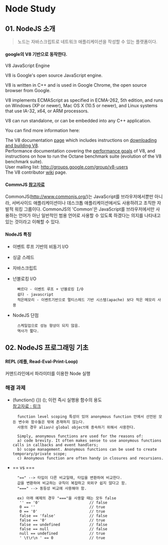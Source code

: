 # Node Study

## 01. NodeJS 소개

> 노드는 자바스크립트로 네트워크 애플리케이션을 작성할 수 있는 플랫폼이다.

#### google의 V8 기반으로 동작한다.

V8 JavaScript Engine
		
V8 is Google's open source JavaScript engine.

V8 is written in C++ and is used in Google Chrome, the open source browser from Google.

V8 implements ECMAScript as specified in ECMA-262, 5th edition, and runs on Windows (XP or newer), Mac OS X (10.5 or newer), and Linux systems that use IA-32, x64, or ARM processors.

V8 can run standalone, or can be embedded into any C++ application.

You can find more information here:

The V8 documentation [page](https://developers.google.com/v8/intro) which includes instructions on [downloading and building V8](https://developers.google.com/v8/build).   
Performance documentation covering the [performance goals](https://developers.google.com/v8/design) of V8, and instructions on how to run the Octane benchmark suite (evolution of the V8 benchmark suite).   
User mailing list: http://groups.google.com/group/v8-users   
The V8 contributor [wiki](http://code.google.com/p/v8/wiki/Contributing) page.

#### CommnJS [참고자료](http://helloworld.naver.com/helloworld/12864)

CommonJS(http://www.commonjs.org/)는 JavaScript를 브라우저에서뿐만 아니라, 서버사이드 애플리케이션이나 데스크톱 애플리케이션에서도 사용하려고 조직한 자발적 워킹 그룹이다. CommonJS의 'Common'은 JavaScript를 브라우저에서만 사용하는 언어가 아닌 일반적인 범용 언어로 사용할 수 있도록 하겠다는 의지를 나타내고 있는 것이라고 이해할 수 있다.


#### NodeJS 특징

+ 이벤트 루프 기반의 비동기 I/O			
	
+ 싱글 스레드	
	
+ 자바스크립트
	
+ 넌블로킹 I/O
	
		빠르다 - 이벤트 루프 + 넌블로킹 I/O
		쉽다 - javascript
		적은메모리 - 이벤트기반으로 멀티스레드 기반 시스템(apache) 보다 적은 메모리 사용
			
+ NodeJS 단점

		스케일업으로 성능 향상이 되지 않음.
		역사가 짧다.
		
 

## 02. NodeJS 프로그래밍 기초

#### REPL (레플, Read-Eval-Print-Loop)

커맨드라인에서 파라미터를 이용한 Node 실행

### 해결 과제

+ (function() {}) (); 이런 즉시 실행용 함수의 용도   
[참고자료 : 링크](http://thoughtsonscripts.blogspot.kr/2012/01/javascript-anonymous-functions.html)

		function level scoping 특성이 있어 anonymous function 안에서 선언된 모든 변수와 함수들은 밖에 존재하지 않는다.
		사용의 경우 alias나 global object에 종속하기 위해서 사용한다.
		
		Simply, anonymous functions are used for the reasons of: 
		a) code brevity. It often makes sense to use anonymous functions calls in callbacks and event handlers; 
		b) scope management. Anonymous functions can be used to create temporary/private scope; 
		c) Anonymous function are often handy in closures and recursions.

+ == vs ===

		"==" --> 타입이 다른 비교일때, 타입을 변환하여 비교한다.
		값을 변환하여 비교하는 규칙이 복잡하고 외외구 쉽지 않다고 함.
		"===" --> 동등성 비교에 사용해야 함.
		
		ex) 아래 예제의 경우 "==="을 사용할 때는 모두 false
		 '' == '0'                     	// false
		 0 == ''                       	// true
		 0 == '0'                     	// true
		 false == 'false'         		// false
		 false == '0'               	// true
		 false == undefined  			// false
		 false == null          	   	// false
		 null == undefined    			// true
		 ' \t\r\n ' == 0             	// true